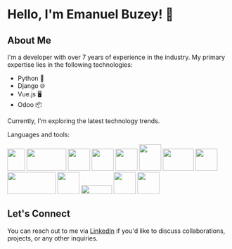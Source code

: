 # Hello, I'm Emanuel Buzey! 👋

## About Me
I'm a developer with over 7 years of experience in the industry. My primary expertise lies in the following technologies:

- Python 🐍
- Django 🌐
- Vue.js 🖥️
- Odoo 📦

Currently, I'm exploring the latest technology trends.

Languages and tools:

<img src='https://s3.dualstack.us-east-2.amazonaws.com/pythondotorg-assets/media/community/logos/python-logo-only.png' width=40 height=50>  <img src='https://static.djangoproject.com/img/logos/django-logo-positive.png' width=90 height=50>  <img src='https://upload.wikimedia.org/wikipedia/commons/thumb/9/99/Unofficial_JavaScript_logo_2.svg/180px-Unofficial_JavaScript_logo_2.svg.png' width=50 height=50>  <img src='https://upload.wikimedia.org/wikipedia/commons/thumb/9/95/Vue.js_Logo_2.svg/512px-Vue.js_Logo_2.svg.png?20170919082558' width=50 height=50>  <img src='https://git-scm.com/images/logos/logomark-orange@2x.png' width=50 height=50>  <img src='https://upload.wikimedia.org/wikipedia/commons/a/af/Tux.png' width=50 height=60>  <img src='https://www.php.net//images/logos/new-php-logo.svg' width=70 height=50>  <img src='https://www.gnu.org/graphics/heckert_gnu.transp.small.png' width=50 height=50>  <img src='https://upload.wikimedia.org/wikipedia/commons/thumb/4/4e/Docker_%28container_engine%29_logo.svg/610px-Docker_%28container_engine%29_logo.svg.png' width=110 height=50>  <img src='https://upload.wikimedia.org/wikipedia/commons/thumb/4/4c/Typescript_logo_2020.svg/512px-Typescript_logo_2020.svg.png?20221110153201' width=50 height=50>  <img src='https://upload.wikimedia.org/wikipedia/commons/thumb/c/c5/Nginx_logo.svg/512px-Nginx_logo.svg.png' width=70 height=20>  <img src='https://www.mysql.com/common/logos/logo-mysql-170x115.png' width=50 height=50>  <img src='https://wiki.postgresql.org/images/thumb/a/a4/PostgreSQL_logo.3colors.svg/116px-PostgreSQL_logo.3colors.svg.png' width=50 height=50>

## Let's Connect
You can reach out to me via [LinkedIn](https://www.linkedin.com/in/emanuel-buzey-a76631143/) if you'd like to discuss collaborations, projects, or any other inquiries.
